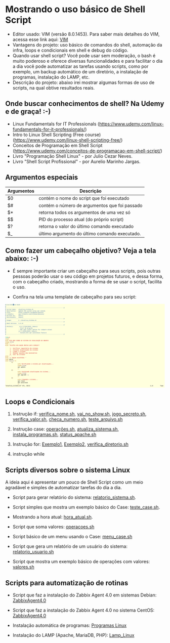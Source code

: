 # Mostrando o uso básico de Shell Script

- Editor usado: VIM (versão 8.0.1453). Para saber mais detalhes do VIM, acessa esse link aqui: [VIM](https://github.com/amaurybsouza/LPIC1-Linux_Administrator/blob/master/Exame%20101/Topic%20103:%20GNU%20and%20Unix%20Commands/103.8%20Perform%20basic%20file%20editing%20operations%20using%20vi)
- Vantagens do projeto: uso básico de comandos do shell, automação da infra, loops e condicionais em shell e debug do código.
- Quando usar shell script? Você pode usar sem moderação, o bash é muito poderoso e oferece diversas funcionalidades e para facilitar o dia a dia você pode automatizar as tarefas usando scripts, como por exemplo, um backup automático de um diretório, a instalação de programas, instalação do LAMP, etc.
- Descrição do projeto: abaixo irei mostrar algumas formas de uso de scripts, na qual obtive resultados reais.

## Onde buscar conhecimentos de shell? Na Udemy e de graça! :-)
- Linux Fundamentals for IT Professionals (https://www.udemy.com/linux-fundamentals-for-it-professionals/)
- Intro to Linux Shell Scripting (Free course) (https://www.udemy.com/linux-shell-scripting-free/)
- Conceitos de Programação em Shell Script (https://www.udemy.com/conceitos-de-programacao-em-shell-script/)
- Livro "Programação Shell Linux" - por Julio Cezar Neves.
- Livro "Shell Script Profissional" - por Aurelio Marinho Jargas.

## Argumentos especiais

Argumentos| Descrição
--------- | ----------------------------------------------
   $0     | contém o nome do script que foi executado
   $#     | contém o número de argumentos que foi passado 
   $*     | retorna todos os argumentos de uma vez só
   $$     | PID do processo atual (do próprio script)
   $?     | retorna o valor do último comando executado
   $_     | último argumento do último comando executado.

## Como fazer um cabeçalho objetivo? Veja a tela abaixo: :-)

- É sempre importante criar um cabeçalho para seus scripts, pois outras pessoas poderão usar o seu código em projetos futuros, e dessa forma, com o cabeçalho criado, mostrando a forma de se usar o script, facilita o uso.

- Confira na tela uma template de cabeçalho para seu script:

![atualiza_sistema.sh](ScriptsTestes/foto2.png)

## Loops e Condicionais

1) Instrução if: [verifica_nome.sh](https://github.com/amaurybsouza/Shell-Script/blob/master/CursoShellScript/ScriptsAmaury/TesteIf1.sh), [vai_no_show.sh](https://github.com/amaurybsouza/Shell-Script/blob/master/ScriptsTestes/if3_1.sh), [jogo_secreto.sh](https://github.com/amaurybsouza/Shell-Script/blob/master/ScriptsTestes/jogo_secreto.sh), [verifica_valor.sh](https://github.com/amaurybsouza/Shell-Script/blob/master/ScriptsTestes/verifica_valor.sh), [checa_numero.sh](https://github.com/amaurybsouza/Shell-Script/blob/master/ScriptsTestes/compare.sh), [teste_arquivo.sh](https://github.com/amaurybsouza/Shell-Script/blob/master/ScriptsTestes/dir.sh)

2) Instrução case: [operações.sh](https://github.com/amaurybsouza/Shell-Script/blob/master/ScriptsTestes/operacoes.sh), [atualiza_sistema.sh](https://github.com/amaurybsouza/Shell-Script/blob/master/ScriptsTestes/atualiza_sistema.sh), [instala_programas.sh](https://github.com/amaurybsouza/Shell-Script/blob/master/ScriptsTestes/instala_programas.sh), [status_apache.sh](https://github.com/amaurybsouza/Shell-Script/blob/master/ScriptsTestes/start_apache.sh)

3) Instrução for: [Exemplo1](https://github.com/amaurybsouza/Shell-Script/blob/master/CursoShellScript/ScriptsAmaury/InstrucoesLoop.txt), [Exemplo2](https://github.com/amaurybsouza/Shell-Script/blob/master/CursoShellScript/ScriptsAmaury/InstrucoesLoop2.sh), [verifica_diretorio.sh](https://github.com/amaurybsouza/Shell-Script/blob/master/CursoShellScript/ScriptsAmaury/TesteFor2.sh)

4) instrução while

## Scripts diversos sobre o sistema Linux
A ideia aqui é apresentar um pouco de Shell Script como um meio agradável e simples de automatizar tarefas do dia a dia.
- Script para gerar relatório do sistema: [relatorio_sistema.sh](https://github.com/amaurybsouza/Shell-Script/blob/master/CursoShellScript/ScriptsAmaury/RelatorioMaquina.sh).

- Script simples que mostra um exemplo básico do Case: [teste_case.sh](https://github.com/amaurybsouza/Shell-Script/blob/master/CursoShellScript/ScriptsAmaury/ScriptCase.sh).

- Mostrando a hora atual: [hora_atual.sh](https://github.com/amaurybsouza/Shell-Script/blob/master/CursoShellScript/ScriptsAmaury/HoraAtual.sh).

- Script que soma valores: [operacoes.sh](https://github.com/amaurybsouza/Shell-Script/blob/master/CursoShellScript/ScriptsAmaury/SomaValores.sh)

- Script básico de um menu usando o Case: [menu_case.sh](https://github.com/amaurybsouza/Shell-Script/blob/master/CursoShellScript/ScriptsAmaury/MenuCase.sh)

- Script que gera um relatório de um usuário do sistema: [relatorio_usuario.sh](https://github.com/amaurybsouza/Shell-Script/blob/master/CursoShellScript/ScriptsAmaury/RelatoriodeUsuario.sh)

- Script que mostra um exemplo básico de operações com valores: [valores.sh](https://github.com/amaurybsouza/Shell-Script/blob/master/CursoShellScript/ScriptsAmaury/OperacoesValores.sh)


## Scripts para automatização de rotinas

- Script que faz a instalação do Zabbix Agent 4.0 em sistemas Debian: [ZabbixAgent4.0](https://github.com/amaurybsouza/Shell-Script/blob/master/CursoShellScript/ScriptsAmaury/InstalacaoZabbixAgent.sh)

- Script que faz a instalação do Zabbix Agent 4.0 no sistema CentOS: [ZabbixAgent4.0](https://github.com/amaurybsouza/Shell-Script/blob/master/CursoShellScript/ScriptsAmaury/ZabbixAgentCentos.sh)

- Instalação automática de programas: [Programas Linux](https://github.com/amaurybsouza/Shell-Script/blob/master/CursoShellScript/ScriptsAmaury/Install_Softwares.sh)

- Instalação do LAMP (Apache, MariaDB, PHP): [Lamp_Linux](https://github.com/amaurybsouza/Shell-Script/blob/master/CursoShellScript/ScriptsAmaury/webserver_ubuntu.sh)

